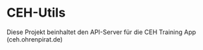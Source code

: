 # CEH-Utils

Diese Projekt beinhaltet den API-Server für die CEH Training App (ceh.ohrenpirat.de)



